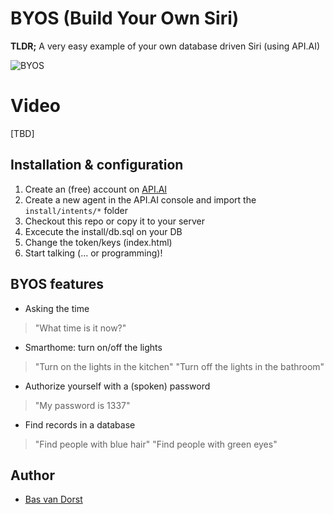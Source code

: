# BYOS (Build Your Own Siri)
**TLDR;** A very easy example of your own database driven Siri (using API.AI)

![BYOS](https://cloud.githubusercontent.com/assets/1196963/7947158/99c41094-097b-11e5-8bf6-c9d776b423ff.png)

# Video
[TBD]

## Installation & configuration
1. Create an (free) account on [API.AI](http://api.ai)
2. Create a new agent in the API.AI console and import the `install/intents/*` folder
2. Checkout this repo or copy it to your server
3. Excecute the install/db.sql on your DB
5. Change the token/keys (index.html)
6. Start talking (... or programming)!


## BYOS features
* Asking the time
> "What time is it now?"

* Smarthome: turn on/off the lights
> "Turn on the lights in the kitchen"
> "Turn off the lights in the bathroom"

* Authorize yourself with a (spoken) password
> "My password is 1337"

* Find records in a database
> "Find people with blue hair"
> "Find people with green eyes"


## Author
* [Bas van Dorst](http://linkedin.com/in/basvandorst)
